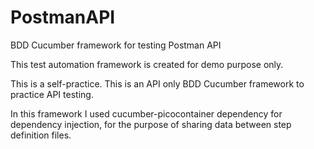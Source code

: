 # PostmanAPI
BDD Cucumber framework for testing Postman API

This test automation framework is created for demo purpose only.

This is a self-practice. This is an API only BDD Cucumber framework to practice API testing.

In this framework I used cucumber-picocontainer dependency for dependency injection, for the purpose of sharing data between step definition files. 
